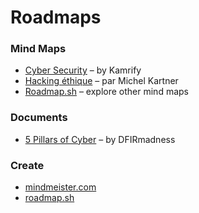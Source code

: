 # Roadmaps

### Mind Maps
- [Cyber Security](https://roadmap.sh/cyber-security) – by Kamrify
- [Hacking éthique](https://www.mindmeister.com/app/map/2662827488?t=NFUqa6mvz8) – par Michel Kartner
- [Roadmap.sh](https://roadmap.sh/) – explore other mind maps

### Documents
- [5 Pillars of Cyber](https://github.com/DFIRmadness/5pillars/blob/master/5-Pillars.md) – by DFIRmadness

### Create
- [mindmeister.com](https://www.mindmeister.com/)
- [roadmap.sh](https://draw.roadmap.sh/)